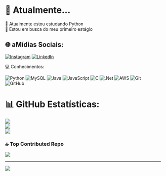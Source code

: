 # 💫 Atualmente...
🐍 Atualmente estou estudando Python<br>📩 Estou em busca do meu primeiro estágio


## 🌐 aMídias Sociais:
[![Instagram](https://img.shields.io/badge/Instagram-%23E4405F.svg?logo=Instagram&logoColor=white)](https://instagram.com/https://www.instagram.com/gugarciac/) [![LinkedIn](https://img.shields.io/badge/LinkedIn-%230077B5.svg?logo=linkedin&logoColor=white)](https://linkedin.com/in/https://www.linkedin.com/in/gustavo-garcia-9012a2305/) 

💻 Conhecimentos:

![Python](https://img.shields.io/badge/python-3670A0?style=for-the-badge&logo=python&logoColor=ffdd54) ![MySQL](https://img.shields.io/badge/mysql-4479A1.svg?style=for-the-badge&logo=mysql&logoColor=white) ![Java](https://img.shields.io/badge/java-%23ED8B00.svg?style=for-the-badge&logo=openjdk&logoColor=white) ![JavaScript](https://img.shields.io/badge/javascript-%23323330.svg?style=for-the-badge&logo=javascript&logoColor=%23F7DF1E) ![C](https://img.shields.io/badge/c-%2300599C.svg?style=for-the-badge&logo=c&logoColor=white) ![.Net](https://img.shields.io/badge/.NET-5C2D91?style=for-the-badge&logo=.net&logoColor=white) ![AWS](https://img.shields.io/badge/AWS-%23FF9900.svg?style=for-the-badge&logo=amazon-aws&logoColor=white) ![Git](https://img.shields.io/badge/git-%23F05033.svg?style=for-the-badge&logo=git&logoColor=white) ![GitHub](https://img.shields.io/badge/github-%23121011.svg?style=for-the-badge&logo=github&logoColor=white)

# 📊 GitHub Estatísticas:
![](https://github-readme-stats.vercel.app/api?username=gugarciac&theme=aura&hide_border=false&include_all_commits=true&count_private=true)<br/>
![](https://github-readme-streak-stats.herokuapp.com/?user=gugarciac&theme=aura&hide_border=false)<br/>
![](https://github-readme-stats.vercel.app/api/top-langs/?username=gugarciac&theme=aura&hide_border=false&include_all_commits=true&count_private=true&layout=compact)

### 🔝 Top Contributed Repo
![](https://github-contributor-stats.vercel.app/api?username=gugarciac&limit=5&theme=dark&combine_all_yearly_contributions=true)

---
[![](https://visitcount.itsvg.in/api?id=gugarciac&icon=2&color=13)](https://visitcount.itsvg.in)

<!-- Proudly created with GPRM ( https://gprm.itsvg.in ) -->
